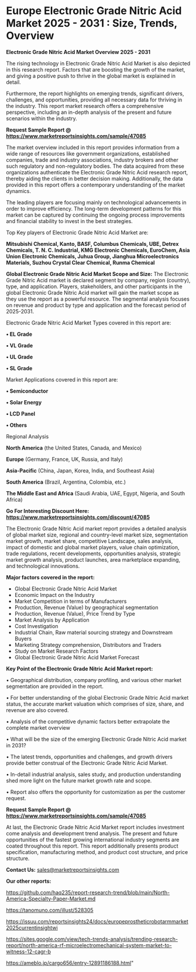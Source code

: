 # Europe Electronic Grade Nitric Acid Market 2025 - 2031 : Size, Trends, Overview

<Strong> Electronic Grade Nitric Acid Market Overview 2025 - 2031</strong>

The rising technology in Electronic Grade Nitric Acid Market is also depicted in this research report. Factors that are boosting the growth of the market, and giving a positive push to thrive in the global market is explained in detail.

Furthermore, the report highlights on emerging trends, significant drivers, challenges, and opportunities, providing all necessary data for thriving in the industry. This report market research offers a comprehensive perspective, including an in-depth analysis of the present and future scenarios within the industry.

<strong>Request Sample Report @ <a href=https://www.marketreportsinsights.com/sample/47085>https://www.marketreportsinsights.com/sample/47085</a></strong>

The market overview included in this report provides information from a wide range of resources like government organizations, established companies, trade and industry associations, industry brokers and other such regulatory and non-regulatory bodies. The data acquired from these organizations authenticate the Electronic Grade Nitric Acid research report, thereby aiding the clients in better decision making. Additionally, the data provided in this report offers a contemporary understanding of the market dynamics.

The leading players are focusing mainly on technological advancements in order to improve efficiency. The long-term development patterns for this market can be captured by continuing the ongoing process improvements and financial stability to invest in the best strategies.

Top Key players of Electronic Grade Nitric Acid Market are:

<strong>Mitsubishi Chemical, Kanto, BASF, Columbus Chemicals, UBE, Detrex Chemicals, T. N. C. Industrial, KMG Electronic Chemicals, EuroChem, Asia Union Electronic Chemicals, Juhua Group, Jianghua Microelectronics Materials, Suzhou Crystal Clear Chemical, Runma Chemical</strong>

<strong><b>Global Electronic Grade Nitric Acid Market Scope and Size:</b></strong>
The Electronic Grade Nitric Acid market is declared segment by company, region (country), type, and application. Players, stakeholders, and other participants in the global Electronic Grade Nitric Acid market will gain the market scope as they use the report as a powerful resource. The segmental analysis focuses on revenue and product by type and application and the forecast period of 2025-2031.

Electronic Grade Nitric Acid Market Types covered in this report are:

<strong>•  EL Grade

•  VL Grade

•  UL Grade

•  SL Grade</strong>

Market Applications covered in this report are:

<strong>•  Semiconductor

•  Solar Energy

•  LCD Panel

•  Others</strong> 

Regional Analysis

<strong>North America</strong> (the United States, Canada, and Mexico)

<strong>Europe</strong> (Germany, France, UK, Russia, and Italy)

<strong>Asia-Pacific</strong> (China, Japan, Korea, India, and Southeast Asia)

<strong>South America</strong> (Brazil, Argentina, Colombia, etc.)

<strong>The Middle East and Africa</strong> (Saudi Arabia, UAE, Egypt, Nigeria, and South Africa)

<strong>Go For Interesting Discount Here: <a href=https://www.marketreportsinsights.com/discount/47085>https://www.marketreportsinsights.com/discount/47085</a></strong>

The Electronic Grade Nitric Acid market report provides a detailed analysis of global market size, regional and country-level market size, segmentation market growth, market share, competitive Landscape, sales analysis, impact of domestic and global market players, value chain optimization, trade regulations, recent developments, opportunities analysis, strategic market growth analysis, product launches, area marketplace expanding, and technological innovations.

<strong><b>Major factors covered in the report:</b></strong>
<ul>
  <li>Global Electronic Grade Nitric Acid Market </li>
  <li>Economic Impact on the Industry</li>
  <li>Market Competition in terms of Manufacturers</li>
  <li>Production, Revenue (Value) by geographical segmentation</li>
  <li>Production, Revenue (Value), Price Trend by Type</li>
  <li>Market Analysis by Application</li>
  <li>Cost Investigation</li>
  <li>Industrial Chain, Raw material sourcing strategy and Downstream Buyers</li>
  <li>Marketing Strategy comprehension, Distributors and Traders</li>
  <li>Study on Market Research Factors</li>
  <li>Global Electronic Grade Nitric Acid Market Forecast</li>
</ul>

<strong><b>Key Point of the Electronic Grade Nitric Acid Market report:</b></strong>

• Geographical distribution, company profiling, and various other market segmentation are provided in the report.

• For better understanding of the global Electronic Grade Nitric Acid market status, the accurate market valuation which comprises of size, share, and revenue are also covered.

• Analysis of the competitive dynamic factors better extrapolate the complete market overview

• What will be the size of the emerging Electronic Grade Nitric Acid market in 2031?

• The latest trends, opportunities and challenges, and growth drivers provide better construal of the Electronic Grade Nitric Acid Market.

• In-detail industrial analysis, sales study, and production understanding shed more light on the future market growth rate and scope.

• Report also offers the opportunity for customization as per the customer request.

<strong>Request Sample Report @ <a href=https://www.marketreportsinsights.com/sample/47085>https://www.marketreportsinsights.com/sample/47085</a></strong>

At last, the Electronic Grade Nitric Acid Market report includes investment come analysis and development trend analysis. The present and future opportunities of the fastest growing international industry segments are coated throughout this report. This report additionally presents product specification, manufacturing method, and product cost structure, and price structure.

<strong>Contact Us:</strong>
sales@marketreportsinsights.com

<strong>Our other reports:</strong>

<a href=https://github.com/haq235/report-research-trend/blob/main/North-America-Specialty-Paper-Market.md>https://github.com/haq235/report-research-trend/blob/main/North-America-Specialty-Paper-Market.md</a>

<a href=https://tanomuno.com/illust/528305>https://tanomuno.com/illust/528305</a>

<a href=https://issuu.com/reportsinsights24/docs/europeprostheticrobotarmmarket2025currentinsightwi>https://issuu.com/reportsinsights24/docs/europeprostheticrobotarmmarket2025currentinsightwi</a>

<a href=https://sites.google.com/view/tech-trends-analysis/trending-research-report/north-america-rf-microelectromechanical-system-market-to-witness-12-cagr-b>https://sites.google.com/view/tech-trends-analysis/trending-research-report/north-america-rf-microelectromechanical-system-market-to-witness-12-cagr-b</a>

<a href=https://ameblo.jp/cargo656/entry-12891186188.html>https://ameblo.jp/cargo656/entry-12891186188.html</a>"
